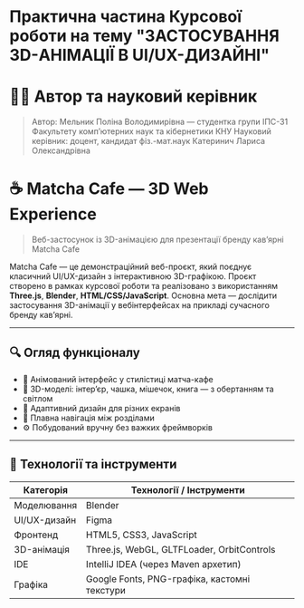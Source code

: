 # Практична частина Курсової роботи на тему "ЗАСТОСУВАННЯ 3D-АНІМАЦІЇ В UI/UX-ДИЗАЙНІ"

# 👩‍🎓 Автор та науковий керівник

> Автор: Мельник Поліна Володимирівна — студентка групи ІПС-31 Факультету компʼютерних наук та кібернетики КНУ
> Науковий керівник: доцент, кандидат фіз.-мат.наук Катеринич Лариса Олександрівна

# ☕ Matcha Cafe — 3D Web Experience

> Веб-застосунок із 3D-анімацією для презентації бренду кав’ярні Matcha Cafe

Matcha Cafe — це демонстраційний веб-проєкт, який поєднує класичний UI/UX-дизайн з інтерактивною 3D-графікою. Проєкт створено в рамках курсової роботи та реалізовано з використанням **Three.js**, **Blender**, **HTML/CSS/JavaScript**. Основна мета — дослідити застосування 3D-анімації у вебінтерфейсах на прикладі сучасного бренду кав’ярні.

---

## 🔍 Огляд функціоналу

- 🎨 Анімований інтерфейс у стилістиці матча-кафе
- 🧊 3D-моделі: інтер’єр, чашка, мішечок, книга — з обертанням та світлом
- 📱 Адаптивний дизайн для різних екранів
- 🔁 Плавна навігація між розділами
- ⚙️ Побудований вручну без важких фреймворків

---

## 🚀 Технології та інструменти

| Категорія     | Технології / Інструменти                          |
|---------------|---------------------------------------------------|
| Моделювання   | Blender                                            |
| UI/UX-дизайн  | Figma                                              |
| Фронтенд      | HTML5, CSS3, JavaScript                           |
| 3D-анімація   | Three.js, WebGL, GLTFLoader, OrbitControls        |
| IDE           | IntelliJ IDEA (через Maven архетип)              |
| Графіка       | Google Fonts, PNG-графіка, кастомні текстури     |


